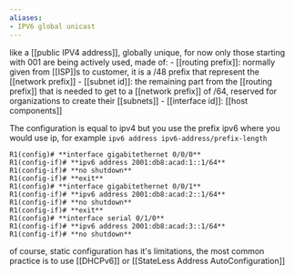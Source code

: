```yaml
---
aliases:
- IPV6 global unicast
---
```


like a [[public IPV4 address]], globally unique, for now only those starting with $001$ are being actively used, made of:
	- [[routing prefix]]: normally given from [[ISP]]s to customer, it is a /48 prefix that represent the [[network prefix]]
	- [[subnet id]]:  the remaining part from the [[routing prefix]] that is needed to get to a [[network prefix]] of /64, reserved for organizations to create their [[subnets]]
	- [[interface id]]: [[host components]]

The configuration is equal to ipv4 but you use the prefix ipv6 where you would use ip, for example `ipv6 address ipv6-address/prefix-length`

```
R1(config)# **interface gigabitethernet 0/0/0**
R1(config-if)# **ipv6 address 2001:db8:acad:1::1/64**
R1(config-if)# **no shutdown**
R1(config-if)# **exit**
R1(config)# **interface gigabitethernet 0/0/1**
R1(config-if)# **ipv6 address 2001:db8:acad:2::1/64**
R1(config-if)# **no shutdown**
R1(config-if)# **exit**
R1(config)# **interface serial 0/1/0**
R1(config-if)# **ipv6 address 2001:db8:acad:3::1/64**
R1(config-if)# **no shutdown**
```

of course, static configuration has it's limitations, the most common practice is to use [[DHCPv6]] or [[StateLess Address AutoConfiguration]]
